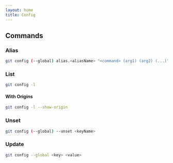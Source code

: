 ```yaml
---
layout: home
title: Config
---
```


## Commands

### Alias

```bash
git config (--global) alias.<aliasName> "<command> (arg1) (arg2) (...)"
```

### List

```bash
git config -l
```

#### With Origins

```bash
git config -l --show-origin
```

### Unset

```bash
git config (--global) --unset <keyName>
```

### Update

```bash
git config --global <key> <value>
```
